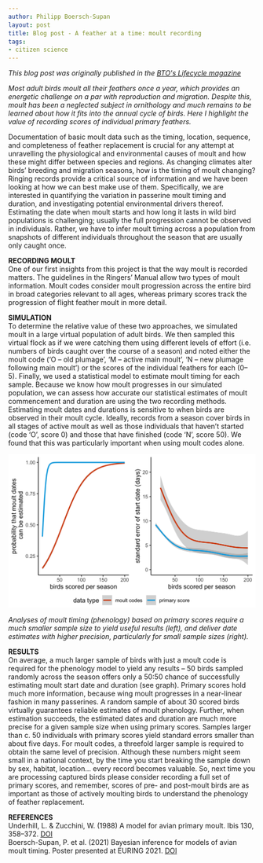 ```yaml
---
author: Philipp Boersch-Supan
layout: post
title: Blog post - A feather at a time: moult recording
tags:
- citizen science
---
```


*This blog post was originally published in the [BTO's Lifecycle magazine](https://www.bto.org/our-science/publications/lifecycle/lifecycle-issue-10-spring-2021)*

*Most adult birds moult all their feathers once a year, which provides an energetic challenge on a par with reproduction and migration. Despite this, moult has been a neglected subject in ornithology and much remains to be learned about how it fits into the annual cycle of birds. Here I highlight the value of recording scores of individual primary feathers.*


Documentation of basic moult
data such as the timing, location,
sequence, and completeness of feather
replacement is crucial for any attempt
at unravelling the physiological and
environmental causes of moult and
how these might differ between species
and regions. As changing climates alter
birds’ breeding and migration seasons,
how is the timing of moult changing?
Ringing records provide a critical
source of information and we have been
looking at how we can best make use of
them. Specifically, we are interested in
quantifying the variation in passerine
moult timing and duration, and
investigating potential environmental
drivers thereof. Estimating the date
when moult starts and how long it lasts
in wild bird populations is challenging;
usually the full progression cannot be
observed in individuals. Rather, we
have to infer moult timing across a
population from snapshots of different
individuals throughout the season that
are usually only caught once.

**RECORDING MOULT**    
One of our first insights from this
project is that the way moult is recorded
matters. The guidelines in the Ringers’
Manual allow two types of moult
information. Moult codes consider
moult progression across the entire
bird in broad categories relevant to all
ages, whereas primary scores track the
progression of flight feather moult in
more detail.

**SIMULATION**    
To determine the relative value of these
two approaches, we simulated moult in
a large virtual population of adult birds.
We then sampled this virtual flock as if
we were catching them using different
levels of effort (i.e. numbers of birds
caught over the course of a season) and
noted either the moult code (‘O – old
plumage’, ‘M – active main moult’,
‘N – new plumage following main
moult’) or the scores of the individual
feathers for each (0–5). Finally, we used
a statistical model to estimate moult
timing for each sample. Because we
know how moult progresses in our
simulated population, we can assess
how accurate our statistical estimates
of moult commencement and duration
are using the two recording methods.
Estimating moult dates and
durations is sensitive to when birds are
observed in their moult cycle. Ideally,
records from a season cover birds in
all stages of active moult as well as 
those individuals that haven’t started
(code ‘O’, score 0) and those that have
finished (code ‘N’, score 50). We found
that this was particularly important
when using moult codes alone.

<img class="img-wide" src="/public/images/lifecycle_moult_scoring.png" alt="Graphs showing that using moult score data improves estimates of moult phenology over using moult category data">  

*Analyses of moult timing (phenology) based on primary scores require a much smaller
sample size to yield useful results (left), and deliver date estimates with higher precision,
particularly for small sample sizes (right).*

**RESULTS**    
On average, a much larger sample of
birds with just a moult code is required
for the phenology model to yield any
results – 50 birds sampled randomly
across the season offers only a 50:50
chance of successfully estimating
moult start date and duration (see
graph). Primary scores hold much
more information, because wing moult
progresses in a near-linear fashion in
many passerines. A random sample
of about 30 scored birds virtually
guarantees reliable estimates of moult
phenology. Further, when estimation
succeeds, the estimated dates and
duration are much more precise for a
given sample size when using primary
scores.
Samples larger than c. 50 individuals
with primary scores yield standard
errors smaller than about five days. For
moult codes, a threefold larger sample
is required to obtain the same level of
precision. Although these numbers
might seem small in a national context, 
by the time you start breaking the
sample down by sex, habitat, location…
every record becomes valuable. So, next
time you are processing captured birds
please consider recording a full set of
primary scores, and remember, scores
of pre- and post-moult birds are as
important as those of actively moulting
birds to understand the phenology of
feather replacement.

**REFERENCES**    
Underhill, L. & Zucchini, W. (1988) A model for avian primary moult. Ibis 130, 358–372. [DOI](http://dx.doi.org/10.1111/j.1474-919X.1988.tb08810.x)    
Boersch-Supan, P. et al. (2021) Bayesian inference for models of avian moult timing. Poster presented at EURING 2021. [DOI](https://doi.org/10.6084/m9.figshare.14601513.v2)
